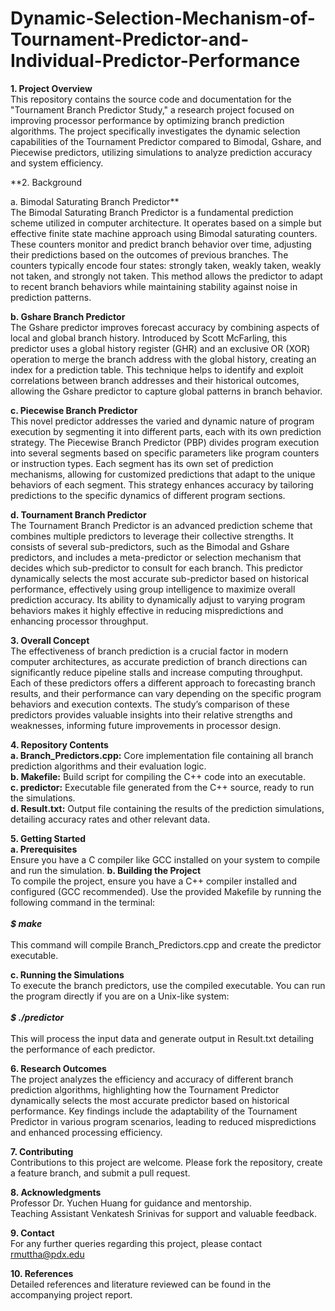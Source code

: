 # Dynamic-Selection-Mechanism-of-Tournament-Predictor-and-Individual-Predictor-Performance
**1. Project Overview**<br>
This repository contains the source code and documentation for the "Tournament Branch Predictor Study," a research project focused on improving processor performance by optimizing branch prediction algorithms. The project specifically investigates the dynamic selection capabilities of the Tournament Predictor compared to Bimodal, Gshare, and Piecewise predictors, utilizing simulations to analyze prediction accuracy and system efficiency.<br>

**2. Background<br>

  a. Bimodal Saturating Branch Predictor**<br>
The Bimodal Saturating Branch Predictor is a fundamental prediction scheme utilized in computer architecture. It operates based on a simple but effective finite state machine approach using Bimodal saturating counters. These counters monitor and predict branch behavior over time, adjusting their predictions based on the outcomes of previous branches. The counters typically encode four states: strongly taken, weakly taken, weakly not taken, and strongly not taken. This method allows the predictor to adapt to recent branch behaviors while maintaining stability against noise in prediction patterns.<br>

  **b. Gshare Branch Predictor**<br>
The Gshare predictor improves forecast accuracy by combining aspects of local and global branch history. Introduced by Scott McFarling, this predictor uses a global history register (GHR) and an exclusive OR (XOR) operation to merge the branch address with the global history, creating an index for a prediction table. This technique helps to identify and exploit correlations between branch addresses and their historical outcomes, allowing the Gshare predictor to capture global patterns in branch behavior.<br>

  **c. Piecewise Branch Predictor**<br>
This novel predictor addresses the varied and dynamic nature of program execution by segmenting it into different parts, each with its own prediction strategy. The Piecewise Branch Predictor (PBP) divides program execution into several segments based on specific parameters like program counters or instruction types. Each segment has its own set of prediction mechanisms, allowing for customized predictions that adapt to the unique behaviors of each segment. This strategy enhances accuracy by tailoring predictions to the specific dynamics of different program sections.<br>

  **d. Tournament Branch Predictor**<br>
The Tournament Branch Predictor is an advanced prediction scheme that combines multiple predictors to leverage their collective strengths. It consists of several sub-predictors, such as the Bimodal and Gshare predictors, and includes a meta-predictor or selection mechanism that decides which sub-predictor to consult for each branch. This predictor dynamically selects the most accurate sub-predictor based on historical performance, effectively using group intelligence to maximize overall prediction accuracy. Its ability to dynamically adjust to varying program behaviors makes it highly effective in reducing mispredictions and enhancing processor throughput.<br>

**3. Overall Concept**<br>
The effectiveness of branch prediction is a crucial factor in modern computer architectures, as accurate prediction of branch directions can significantly reduce pipeline stalls and increase computing throughput. Each of these predictors offers a different approach to forecasting branch results, and their performance can vary depending on the specific program behaviors and execution contexts. The study’s comparison of these predictors provides valuable insights into their relative strengths and weaknesses, informing future improvements in processor design.<br>

**4. Repository Contents**<br>
**a. Branch_Predictors.cpp:** Core implementation file containing all branch prediction algorithms and their evaluation logic.<br>
**b. Makefile:** Build script for compiling the C++ code into an executable.<br>
**c. predictor:** Executable file generated from the C++ source, ready to run the simulations.<br>
**d. Result.txt:** Output file containing the results of the prediction simulations, detailing accuracy rates and other relevant data.<br>

**5. Getting Started**<br>
**a. Prerequisites**<br>
Ensure you have a C compiler like GCC installed on your system to compile and run the simulation.
**b. Building the Project**<br>
To compile the project, ensure you have a C++ compiler installed and configured (GCC recommended). Use the provided Makefile by running the following command in the terminal:<br><br>
_**$ make**_ <br><br>
This command will compile Branch_Predictors.cpp and create the predictor executable.<br>

**c. Running the Simulations**<br>
To execute the branch predictors, use the compiled executable. You can run the program directly if you are on a Unix-like system:<br><br>
_**$ ./predictor**_<br><br>
This will process the input data and generate output in Result.txt detailing the performance of each predictor.<br>

**6. Research Outcomes**<br>
The project analyzes the efficiency and accuracy of different branch prediction algorithms, highlighting how the Tournament Predictor dynamically selects the most accurate predictor based on historical performance. Key findings include the adaptability of the Tournament Predictor in various program scenarios, leading to reduced mispredictions and enhanced processing efficiency.<br>

**7. Contributing**<br>
Contributions to this project are welcome. Please fork the repository, create a feature branch, and submit a pull request.<br>

**8. Acknowledgments**<br>
Professor Dr. Yuchen Huang for guidance and mentorship.<br>
Teaching Assistant Venkatesh Srinivas for support and valuable feedback.<br>

**9. Contact**<br>
For any further queries regarding this project, please contact rmuttha@pdx.edu<br>

**10. References**<br>
Detailed references and literature reviewed can be found in the accompanying project report.
